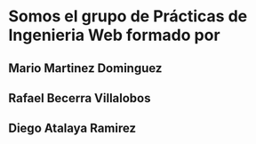 # Somos el grupo de Prácticas de Ingenieria Web formado por
## Mario Martinez Dominguez
## Rafael Becerra Villalobos
## Diego Atalaya Ramirez
